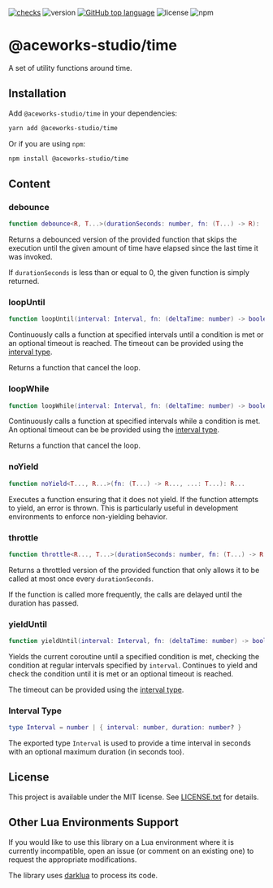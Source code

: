 [![checks](https://github.com/Aceworks-Studio/roblox-utils/actions/workflows/test.yml/badge.svg)](https://github.com/Aceworks-Studio/roblox-utils/actions/workflows/test.yml)
![version](https://img.shields.io/github/package-json/v/Aceworks-Studio/roblox-utils)
[![GitHub top language](https://img.shields.io/github/languages/top/Aceworks-Studio/roblox-utils)](https://github.com/luau-lang/luau)
![license](https://img.shields.io/npm/l/@aceworks-studio/time)
![npm](https://img.shields.io/npm/dt/@aceworks-studio/time)

# @aceworks-studio/time

A set of utility functions around time.

## Installation

Add `@aceworks-studio/time` in your dependencies:

```bash
yarn add @aceworks-studio/time
```

Or if you are using `npm`:

```bash
npm install @aceworks-studio/time
```

## Content

### debounce

```lua
function debounce<R, T...>(durationSeconds: number, fn: (T...) -> R): (T...) -> R?
```

Returns a debounced version of the provided function that skips the execution until the given amount of time have elapsed since the last time it was invoked.

If `durationSeconds` is less than or equal to 0, the given function is simply returned.

### loopUntil

```lua
function loopUntil(interval: Interval, fn: (deltaTime: number) -> boolean): () -> ()
```

Continuously calls a function at specified intervals until a condition is met or an optional timeout is reached. The timeout can be provided using the [interval type](#interval-type).

Returns a function that cancel the loop.

### loopWhile

```lua
function loopWhile(interval: Interval, fn: (deltaTime: number) -> boolean): () -> ()
```

Continuously calls a function at specified intervals while a condition is met. An optional timeout can be be provided using the [interval type](#interval-type).

Returns a function that cancel the loop.

### noYield

```lua
function noYield<T..., R...>(fn: (T...) -> R..., ...: T...): R...
```

Executes a function ensuring that it does not yield. If the function attempts to yield, an error is thrown. This is particularly useful in development environments to enforce non-yielding behavior.

### throttle

```lua
function throttle<R..., T...>(durationSeconds: number, fn: (T...) -> R...): (T...) -> ()
```

Returns a throttled version of the provided function that only allows it to be called at most once every `durationSeconds`.

If the function is called more frequently, the calls are delayed until the duration has passed.

### yieldUntil

```lua
function yieldUntil(interval: Interval, fn: (deltaTime: number) -> boolean)
```

Yields the current coroutine until a specified condition is met, checking the condition at regular intervals specified by `interval`. Continues to yield and check the condition until it is met or an optional timeout is reached.

The timeout can be provided using the [interval type](#interval-type).

### Interval Type

```lua
type Interval = number | { interval: number, duration: number? }
```

The exported type `Interval` is used to provide a time interval in seconds with an optional maximum duration (in seconds too).

## License

This project is available under the MIT license. See [LICENSE.txt](../../LICENSE.txt) for details.

## Other Lua Environments Support

If you would like to use this library on a Lua environment where it is currently incompatible, open an issue (or comment on an existing one) to request the appropriate modifications.

The library uses [darklua](https://github.com/seaofvoices/darklua) to process its code.
